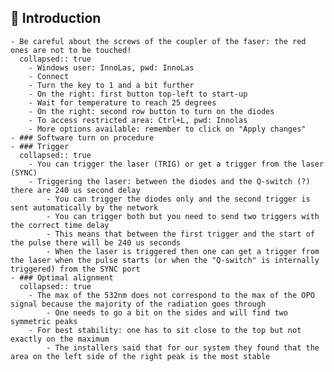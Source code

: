 ## 🤖 Introduction
	- Be careful about the screws of the coupler of the faser: the red ones are not to be touched!
	  collapsed:: true
		- Windows user: InnoLas, pwd: InnoLas
		- Connect
		- Turn the key to 1 and a bit further
		- On the right: first button top-left to start-up
		- Wait for temperature to reach 25 degrees
		- On the right: second row button to turn on the diodes
		- To access restricted area: Ctrl+L, pwd: Innolas
		- More options available: remember to click on "Apply changes"
	- ### Software turn on procedure
	- ### Trigger
	  collapsed:: true
		- You can trigger the laser (TRIG) or get a trigger from the laser (SYNC)
		- Triggering the laser: between the diodes and the Q-switch (?) there are 240 us second delay
			- You can trigger the diodes only and the second trigger is sent automatically by the network
			- You can trigger both but you need to send two triggers with the correct time delay
			- This means that between the first trigger and the start of the pulse there will be 240 us seconds
			- When the laser is triggered then one can get a trigger from the laser when the pulse starts (or when the "Q-switch" is internally triggered) from the SYNC port
	- ### Optimal alignment
	  collapsed:: true
		- The max of the 532nm does not correspond to the max of the OPO signal because the majority of the radiation goes through
			- One needs to go a bit on the sides and will find two symmetric peaks
		- For best stability: one has to sit close to the top but not exactly on the maximum
			- The installers said that for our system they found that the area on the left side of the right peak is the most stable